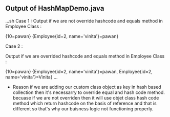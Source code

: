 ## Output of HashMapDemo.java

...sh
Case 1 :
Output if we are not override hashcode and equals method in Employee Class  :

{10=pawan}
{Employee{id=2, name='vinita'}=pawan}

Case 2 :

Output if we are overrided hashcode and equals method in Employee Class :

{10=pawan}
{Employee{id=2, name='vinita'}=pawan, Employee{id=2, name='vinita'}=Vinita}
 ...
 
 
 - Reason if we are adding our custom class object as key in hash based collection then it's necessarry to override equal and hash code method. becuase if we are not overriden then it will use objet class hash code method which return hashcode on the basis of reference and that is different so that's why our buisness logic not functioning properly.


